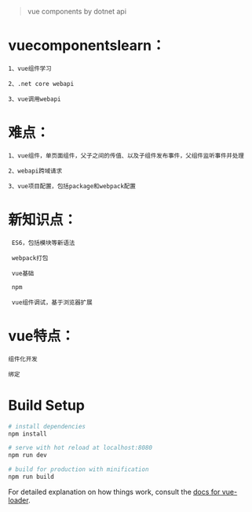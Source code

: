 > vue components by dotnet api

# vuecomponentslearn：

    1、vue组件学习

    2、.net core webapi

    3、vue调用webapi

# 难点：

    1、vue组件，单页面组件，父子之间的传值、以及子组件发布事件，父组件监听事件并处理

    2、webapi跨域请求

    3、vue项目配置，包括package和webpack配置
     
# 新知识点：

     ES6，包括模块等新语法

     webpack打包

     vue基础

     npm

     vue组件调试，基于浏览器扩展
    
 # vue特点：

    组件化开发

    绑定


# Build Setup

``` bash
# install dependencies
npm install

# serve with hot reload at localhost:8080
npm run dev

# build for production with minification
npm run build
```

For detailed explanation on how things work, consult the [docs for vue-loader](http://vuejs.github.io/vue-loader).
